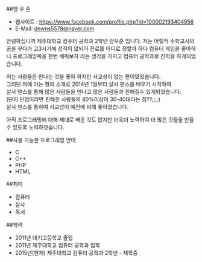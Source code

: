 ##양 우 준
* 웹사이트 : https://www.facebook.com/profile.php?id=100002193404956
* E-Mail: dnwns5578@naver.com

안녕하십니까 제주대학교 컴퓨터 공학과 2학년 양우준 입니다.
저는 어릴적 수학교사의 꿈을 꾸다가 고3시기에 성적이 않되어 진로를 어디로 정할까 하다
컴퓨터 게임을 좋아하니 프로그래밍쪽을 한번 배워보자 라는 생각을 가지고 컴퓨터 공학과로 진학을 하게되었습니다.

저는 사람들은 만나는 것을 좋아 하지만  사교성이 없는 편이였었습니다.<br>
그러던 차에 아는 형의 소개로 2014년 1월부터 살사 댄스를 배우기 시작하여<br>
살사 댄스를 통해 많은 사람들을 만나고 많은 사람들과 친해질수 있게되었습니다.<br>
(단지 단점이라면 친해진 사람들의 80%이상이 30-40대라는 점??;;;;)<br>
살사 댄스를 통하여 사교성이 예전에 비해 좋아졌습니다.

아직 프로그래밍에 대해 제대로 배운 것도 없지만 더욱더 노력하여 더 많은 것들을 만들수 있도록 노력하겟습니다. 


##사용 가능한 프로그래밍 언어
* C
* C++
* PHP
* HTML

##취미
* 컴퓨터
* 살사
* 독서

##학력
* 2011년       대기고등학교 졸업
* 2011년       제주대학교 컴퓨터 공학과 입학
* 2015년(현재) 제주대학교 컴퓨터 공학과 2학년 - 재학중

